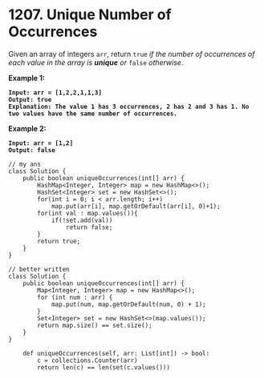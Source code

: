 # 1207. Unique Number of Occurrences

Given an array of integers `arr`, return `true` _if the number of occurrences of each value in the array is **unique** or_ `false` _otherwise_.

&#x20;

**Example 1:**

<pre><code><strong>Input: arr = [1,2,2,1,1,3]
</strong><strong>Output: true
</strong><strong>Explanation: The value 1 has 3 occurrences, 2 has 2 and 3 has 1. No two values have the same number of occurrences.
</strong></code></pre>

**Example 2:**

<pre><code><strong>Input: arr = [1,2]
</strong><strong>Output: false
</strong></code></pre>

```
// my ans
class Solution {
    public boolean uniqueOccurrences(int[] arr) {
        HashMap<Integer, Integer> map = new HashMap<>();
        HashSet<Integer> set = new HashSet<>();
        for(int i = 0; i < arr.length; i++)
            map.put(arr[i], map.getOrDefault(arr[i], 0)+1);
        for(int val : map.values()){
            if(!set.add(val))
                return false;
        }
        return true;
    }
}

// better written
class Solution {
    public boolean uniqueOccurrences(int[] arr) {
        Map<Integer, Integer> map = new HashMap<>();
        for (int num : arr) {
            map.put(num, map.getOrDefault(num, 0) + 1);
        }
        Set<Integer> set = new HashSet<>(map.values());
        return map.size() == set.size();
    }
}

    def uniqueOccurrences(self, arr: List[int]) -> bool:
        c = collections.Counter(arr)
        return len(c) == len(set(c.values())) 
```
